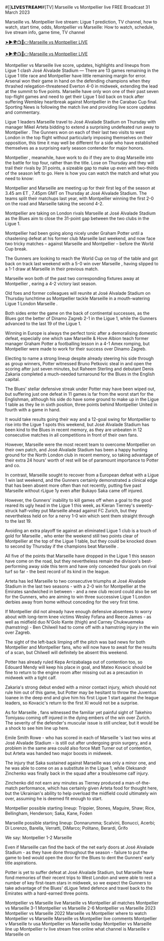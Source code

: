 #[[𝗟𝗜𝗩𝗘𝗦𝗧𝗥𝗘𝗔𝗠#]TV] Marseille vs Montpellier live FREE Broadcast 31 March 2023

Marseille vs. Montpellier live stream: Ligue 1 prediction, TV channel, 
how to watch, start time, odds, Montpellier vs Marseille: How to watch, schedule, live stream info, game time, TV channel

[➤►🌍📺📱👉Marseille vs Montpellier LIVE](https://tinyurl.com/3rx6hnvb)

[➤►🌍📺📱👉Marseille vs Montpellier LIVE](https://tinyurl.com/3rx6hnvb)

Montpellier vs Marseille live score, updates, highlights and lineups from Ligue 1 clash José Alvalade Stadium — There are 13 games remaining in the Ligue 1 title race and Montpellier have little remaining margin for error. Arsenal won their game in hand on the defending champions when they thrashed relegation-threatened Everton 4-0 in midweek, extending the lead at the summit to five points.
Marseille have only won one of their past seven top-flight games and need to get their Ligue 1 bid back on track after suffering Wembley heartbreak against Montpellier in the Carabao Cup final. Sporting News is following the match live and providing live score updates and commentary.

Ligue 1 leaders Marseille travel to José Alvalade Stadium on Thursday with manager Mikel Arteta bidding to extend a surprising undefeated run away to Montpellier . The Gunners won on each of their last two visits to west London in the top flight without particularly imposing themselves on their opposition, this time it may well be different for a side who have established themselves as a surprising early season contender for major honors.

Montpellier , meanwhile, have work to do if they are to drag Marseille into the battle for top four, rather than the title. Lose on Thursday and they will trail their rivals by 31 points, a sizeable gap to make up even with two-thirds of the season left to go. Here is how you can watch the match and what you need to know:

Montpellier and Marseille are meeting up for their first leg of the season at 3.45 am ET , 7.45pm GMT on Thursday at José Alvalade Stadium. The teams split their matchups last year, with Montpellier winning the first 2-0 on the road and Marseille taking the second 4-2.

Montpellier are taking on London rivals Marseille at José Alvalade Stadium as the Blues aim to close the 31-point gap between the two clubs in the Ligue 1.

Montpellier had been going along nicely under Graham Potter until a chastening defeat at his former club Marseille last weekend, and now face two tricky matches – against Marseille and Montpellier – before the World Cup break.

The Gunners are looking to reach the World Cup on top of the table and got back on track last weekend with a 5-0 win over Marseille , having slipped to a 1-1 draw at Marseille in their previous match.

Marseille won both of the past two corresponding fixtures away at Montpellier , earing a 4-2 victory last season.

Old foes and former colleagues will reunite at José Alvalade Stadium on Thursday lunchtime as Montpellier tackle Marseille in a mouth-watering Ligue 1 London Marseille .

Both sides enter the game on the back of continental successes, as the Blues got the better of Dinamo Zagreb 2-1 in the Ligue 1, while the Gunners advanced to the last 19 of the Ligue 1.

Winning in Europe is always the perfect tonic after a demoralising domestic defeat, especially one which saw Marseille & Hove Albion teach former manager Graham Potter a footballing lesson in a 4-1 Amex romping, but Montpellier were made to work for their success over Dinamo Zagreb.

Electing to name a strong lineup despite already steering his side through as group winners, Potter witnessed Bruno Petkovic steal in and open the scoring after just seven minutes, but Raheem Sterling and debutant Denis Zakaria completed a much-needed turnaround for the Blues in the English capital.

The Blues' stellar defensive streak under Potter may have been wiped out, but suffering just one defeat in 11 games is far from the worst start for the Englishman, although his side do have some ground to make up in the Ligue 1 table as they lie in sixth position, three points behind Montpellier United in fourth with a game in hand.

It would take results going their way and a 12-goal swing for Montpellier to rise into the Ligue 1 spots this weekend, but José Alvalade Stadium has been kind to the Blues in recent memory, as they are unbeaten in 12 consecutive matches in all competitions in front of their own fans.

However, Marseille were the most recent team to overcome Montpellier on their own patch, and José Alvalade Stadium has been a happy hunting ground for the North London club in recent memory, so taking advantage of their extra 24 hours' worth of rest will be of paramount importance to Potter and co.

In contrast, Marseille sought to recover from a European defeat with a Ligue 1 win last weekend, and the Gunners certainly demonstrated a clinical edge that has been absent more often than not recently, putting five past Marseille without rLigue 1y even after Bukayo Saka came off injured.

However, the Gunners' inability to kill games off when a goal to the good reared its ugly head in the Ligue 1 this week, as Kieran Tierney's sweetly-struck half-volley put Marseille ahead against FC Zurich, but they nevertheless held on for a nervy 1-0 win which sent them straight through to the last 19.

Avoiding an extra playoff tie against an eliminated Ligue 1 club is a touch of gold for Marseille , who enter the weekend still two points clear of Montpellier at the top of the Ligue 1 table, but they could be knocked down to second by Thursday if the champions beat Marseille .

All five of the points that Marseille have dropped in the Ligue 1 this season have come on the road, but they nevertheless remain the division's best-performing away side this term and have only conceded four goals on rival turf so far - the best record of its kind in the league.

Arteta has led Marseille to two consecutive triumphs at José Alvalade Stadium in the last two seasons - with a 2-0 win for Montpellier at the Emirates sandwiched in between - and a new club record could also be set for the Gunners, who are aiming to win three successive Ligue 1 London derbies away from home without conceding for the very first time.

If Montpellier did not already have enough defensive absentees to worry about with long-term knee victims Wesley Fofana and Reece James - as well as midfield duo N'Golo Kante (thigh) and Carney Chukwuemeka (hamstring) - Ben Chilwell had to come off with a hamstring injury in the win over Zagreb.

The sight of the left-back limping off the pitch was bad news for both Montpellier and Montpellier fans, who will now have to await for the results of a scan, but Chilwell will definitely be absent this weekend.

Potter has already ruled Kepa Arrizabalaga out of contention too, so Edouard Mendy will keep his place in goal, and Mateo Kovacic should be fine to return to the engine room after missing out as a precaution in midweek with a tight calf.

Zakaria's strong debut ended with a minor contact injury, which should not rule him out of this game, but Potter may be hesitant to throw the Juventus loanee in the deep end and give him his first Ligue 1 start against the league leaders, so Kovacic's return to the first XI would not be a surprise.

As for Marseille , fans witnessed the familiar yet painful sight of Takehiro Tomiyasu coming off injured in the dying embers of the win over Zurich. The severity of the defender's muscular issue is still unclear, but it would be a shock to see him line up here.

Emile Smith Rowe - who has scored in each of Marseille 's last two wins at José Alvalade Stadium - is still out after undergoing groin surgery, and a problem in the same area could also force Matt Turner out of contention, but Arteta was handed two major boosts in midweek.

The injury that Saka sustained against Marseille was only a minor one, and he was able to come on as a substitute in the Ligue 1, while Oleksandr Zinchenko was finally back in the squad after a troublesome calf injury.

Zinchenko did not earn any minutes as Tierney produced a man-of-the-match performance, which has certainly given Arteta food for thought here, but the Ukrainian's ability to help overload the midfield could ultimately win over, assuming he is deemed fit enough to start.

Montpellier possible starting lineup:
Trippier, Stones, Maguire, Shaw; Rice, Bellingham, Henderson; Saka, Kane, Foden

Marseille possible starting lineup:
Donnarumma; Scalvini, Bonucci, Acerbi; Di Lorenzo, Barella, Verratti, DiMarco; Politano, Berardi, Grifo

We say: Montpellier 1-2 Marseille

Even if Marseille can find the back of the net early doors at José Alvalade Stadium - as they have done throughout the season - failure to put the game to bed would open the door for the Blues to dent the Gunners' early title aspirations.

Potter is yet to suffer defeat at José Alvalade Stadium, but Marseille have fond memories of their recent trips to West London and were able to rest a number of key first-team stars in midweek, so we expect the Gunners to take advantage of the Blues' dLigue 1eted defence and travel back to the Emirates with a hard-earned three points.

Montpellier vs Marseille live
Marseille vs Montpellier all matches
Montpellier vs Marseille 3-1
Montpellier vs Marseille 2-6
Montpellier vs Marseille 2023
Montpellier vs Marseille 2022
Marseille vs Montpellier
where to watch Montpellier vs Marseille
Marseille vs Montpellier live comments
Montpellier v Marseille tv usa
Montpellier vs Marseille today
Montpellier vs Marseille line up
Montpellier tv live stream free online
what channel is Marseille v Marseille on